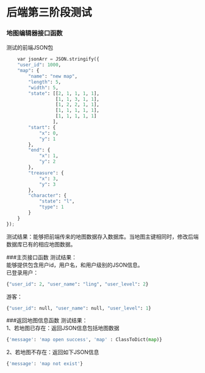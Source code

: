 # 后端第三阶段测试
### 地图编辑器接口函数
测试的前端JSON包  
```python
	var jsonArr = JSON.stringify({
    "user_id": 1000,
    "map": {
        "name": "new map",
        "length": 5,
        "width": 5,
        "state": [[2, 1, 1, 1, 1],
                  [1, 1, 3, 1, 1],
                  [1, 2, 2, 1, 1],
                  [1, 1, 1, 1, 1],
                  [1, 1, 1, 1, 1]
                 ],
        "start": {
            "x": 0,
            "y": 1
        },
        "end": {
            "x": 1,
            "y": 2
        },
        "treasure": {
            "x": 3,
            "y": 3
        },
        "character": {
            "state": "l",
            "type": 1
        }
    }
});
```  
测试结果：能够把前端传来的地图数据存入数据库。当地图主键相同时，修改后端数据库已有的相应地图数据。  

###主页接口函数
测试结果：  
能够提供包含用户id，用户名，和用户级别的JSON信息。  
已登录用户：  
```python
{"user_id": 2, "user_name": "ling", "user_level": 2}
```  
游客：  
```python
{"user_id": null, "user_name": null, "user_level": 1}
```  

###返回地图信息函数
测试结果：  
1、若地图已存在：返回JSON信息包括地图数据  
```python
{'message': 'map open success', 'map' : ClassToDict(map)}
```  
2、若地图不存在：返回如下JSON信息
```python
{'message': 'map not exist'}
```
